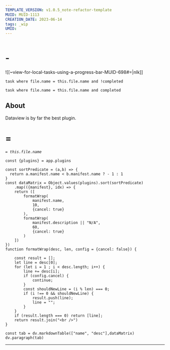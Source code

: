```yaml
---
TEMPLATE_VERSION: v1.0.5_note-refactor-template
MUID: MUID-1113
CREATION_DATE: 2023-06-14
tags: _wip
UMID:
---
```


```toc
```

# -

![[~view-for-local-tasks-using-a-progress-bar-MUID-698#=|nlk]]

```dataview
task where file.name = this.file.name and !completed
```

```dataview
task where file.name = this.file.name and completed
```


## About

Dataview is by far the best plugin.


# =


*`= this.file.name`*
~~~dataviewjs
const {plugins} = app.plugins

const sortPredicate = (a,b) => {
  return a.manifest.name < b.manifest.name ? - 1 : 1
}
const dataMatrix = Object.values(plugins).sort(sortPredicate)
    .map(({manifest}, idx) => {
    return ([
        formatWrap(
            manifest.name,
            10, 
            {cancel: true}
        ),
        formatWrap(
            manifest.description || "N/A", 
            60, 
            {cancel: true}
        )
    ])
})
function formatWrap(desc, len, config = {cancel: false}) {

    const result = [];
    let line = desc[0];
    for (let i = 1 ; i < desc.length; i++) {
        line += desc[i];
        if (config.cancel) {
            continue;
        }
        const shouldNewLine = (i % len) === 0;
        if (i !== 0 && shouldNewLine) {
            result.push(line);
            line = "";
        }
    }
    if (result.length === 0) return [line];
    return result.join("<br />")
}

const tab = dv.markdownTable(["name", "desc"],dataMatrix)
dv.paragraph(tab)
~~~

---
